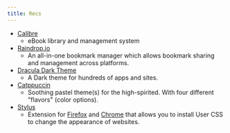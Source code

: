 ```yaml
---
title: Recs
---
```


- [Calibre](https://calibre-ebook.com)
  - eBook library and management system
- [Raindrop.io](https://github.com/raindropio)
  - An all-in-one bookmark manager which allows bookmark sharing and management
    across platforms.
- [Dracula Dark Theme](https://draculatheme.com)
  - A Dark theme for hundreds of apps and sites.
- [Catppuccin](https://catppuccin.com)
  - Soothing pastel theme(s) for the high-spirited. With four different
    "flavors" (color options).
- [Stylus](/docs/opensource/stylus/)
  - Extension for [Firefox](https://addons.mozilla.org/firefox/addon/styl-us/)
    and
    [Chrome](https://chrome.google.com/webstore/detail/stylus/clngdbkpkpeebahjckkjfobafhncgmne)
    that allows you to install User CSS to change the appearance of websites.
